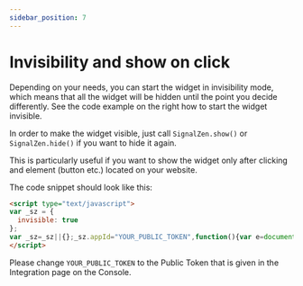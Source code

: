 ```yaml
---
sidebar_position: 7
---
```


# Invisibility and show on click

Depending on your needs, you can start the widget in invisibility mode, which means that all the widget will be hidden until the point you decide differently. See the code example on the right how to start the widget invisible.

In order to make the widget visible, just call `SignalZen.show()` or `SignalZen.hide()` if you want to hide it again.

This is particularly useful if you want to show the widget only after clicking and element (button etc.) located on your website.

The code snippet should look like this:

```html
<script type="text/javascript">
var _sz = {
  invisible: true
};
var _sz=_sz||{};_sz.appId="YOUR_PUBLIC_TOKEN",function(){var e=document.createElement("script");e.src="https://cdn.signalzen.com/signalzen.js",e.setAttribute("async","true"),document.documentElement.firstChild.appendChild(e);var t=setInterval(function(){"undefined"!=typeof SignalZen&&(clearInterval(t),new SignalZen(_sz).load())},10)}();
</script>
```
Please change `YOUR_PUBLIC_TOKEN` to the Public Token that is given in the Integration page on the Console.
